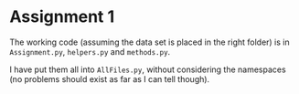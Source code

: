 # Assignment 1

The working code (assuming the data set is placed in the right folder) is in `Assignment.py`, `helpers.py` and `methods.py`.

I have put them all into `AllFiles.py`, without considering the namespaces (no problems should exist as far as I can tell though).